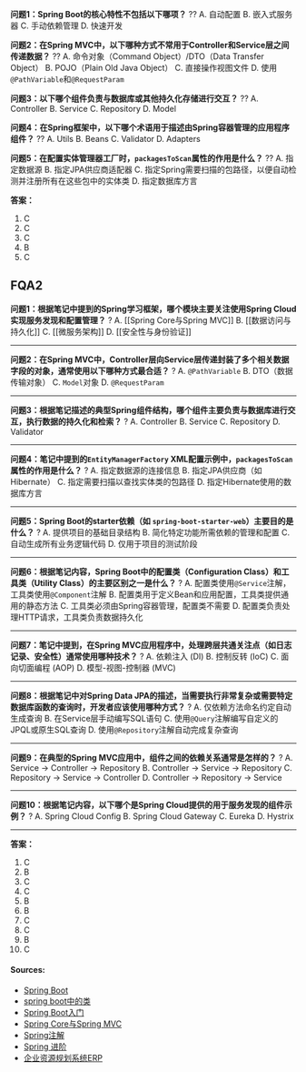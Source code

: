 

**问题1：Spring Boot的核心特性不包括以下哪项？**
??
A. 自动配置
B. 嵌入式服务器
C. 手动依赖管理
D. 快速开发

**问题2：在Spring MVC中，以下哪种方式不常用于Controller和Service层之间传递数据？**
??
A. 命令对象（Command Object）/DTO（Data Transfer Object）
B. POJO（Plain Old Java Object）
C. 直接操作视图文件
D. 使用`@PathVariable`和`@RequestParam`

**问题3：以下哪个组件负责与数据库或其他持久化存储进行交互？**
??
A. Controller
B. Service
C. Repository
D. Model

**问题4：在Spring框架中，以下哪个术语用于描述由Spring容器管理的应用程序组件？**
??
A. Utils
B. Beans
C. Validator
D. Adapters

**问题5：在配置实体管理器工厂时，`packagesToScan`属性的作用是什么？**
??
A. 指定数据源
B. 指定JPA供应商适配器
C. 指定Spring需要扫描的包路径，以便自动检测并注册所有在这些包中的实体类
D. 指定数据库方言

**答案：**
1. C
2. C
3. C
4. B
5. C


## FQA2

**问题1：根据笔记中提到的Spring学习框架，哪个模块主要关注使用Spring Cloud实现服务发现和配置管理？**
?
A. [[Spring Core与Spring MVC]]
B. [[数据访问与持久化]]
C. [[微服务架构]]
D. [[安全性与身份验证]]

---
**问题2：在Spring MVC中，Controller层向Service层传递封装了多个相关数据字段的对象，通常使用以下哪种方式最合适？**
?
A. `@PathVariable`
B. DTO（数据传输对象）
C. `Model`对象
D. `@RequestParam`

---
**问题3：根据笔记描述的典型Spring组件结构，哪个组件主要负责与数据库进行交互，执行数据的持久化和检索？**
?
A. Controller
B. Service
C. Repository
D. Validator

---
**问题4：笔记中提到的`EntityManagerFactory` XML配置示例中，`packagesToScan`属性的作用是什么？**
?
A. 指定数据源的连接信息
B. 指定JPA供应商（如Hibernate）
C. 指定需要扫描以查找实体类的包路径
D. 指定Hibernate使用的数据库方言

---
**问题5：Spring Boot的starter依赖（如 `spring-boot-starter-web`）主要目的是什么？**
?
A. 提供项目的基础目录结构
B. 简化特定功能所需依赖的管理和配置
C. 自动生成所有业务逻辑代码
D. 仅用于项目的测试阶段

---
**问题6：根据笔记内容，Spring Boot中的配置类（Configuration Class）和工具类（Utility Class）的主要区别之一是什么？**
?
A. 配置类使用`@Service`注解，工具类使用`@Component`注解
B. 配置类用于定义Bean和应用配置，工具类提供通用的静态方法
C. 工具类必须由Spring容器管理，配置类不需要
D. 配置类负责处理HTTP请求，工具类负责数据持久化

---
**问题7：笔记中提到，在Spring MVC应用程序中，处理跨层共通关注点（如日志记录、安全性）通常使用哪种技术？**
?
A. 依赖注入 (DI)
B. 控制反转 (IoC)
C. 面向切面编程 (AOP)
D. 模型-视图-控制器 (MVC)

---
**问题8：根据笔记中对Spring Data JPA的描述，当需要执行非常复杂或需要特定数据库函数的查询时，开发者应该使用哪种方式？**
?
A. 仅依赖方法命名约定自动生成查询
B. 在Service层手动编写SQL语句
C. 使用`@Query`注解编写自定义的JPQL或原生SQL查询
D. 使用`@Repository`注解自动完成复杂查询

---
**问题9：在典型的Spring MVC应用中，组件之间的依赖关系通常是怎样的？**
?
A. Service -> Controller -> Repository
B. Controller -> Service -> Repository
C. Repository -> Service -> Controller
D. Controller -> Repository -> Service

---
**问题10：根据笔记内容，以下哪个是Spring Cloud提供的用于服务发现的组件示例？**
?
A. Spring Cloud Config
B. Spring Cloud Gateway
C. Eureka
D. Hystrix

---

**答案：**
1.  C
2.  B
3.  C
4.  C
5.  B
6.  B
7.  C
8.  C
9.  B
10. C

#### Sources:
- [Spring Boot](obsidian://open?vault=obsidianDoc&file=Spring%20Boot)
- [spring boot中的类](obsidian://open?vault=obsidianDoc&file=spring%20boot%E4%B8%AD%E7%9A%84%E7%B1%BB)
- [Spring Boot入门](obsidian://open?vault=obsidianDoc&file=Spring%20Boot%E5%85%A5%E9%97%A8)
- [Spring Core与Spring MVC](obsidian://open?vault=obsidianDoc&file=Spring%20Core%E4%B8%8ESpring%20MVC)
- [Spring注解](obsidian://open?vault=obsidianDoc&file=Spring%E6%B3%A8%E8%A7%A3)
- [Spring 进阶](obsidian://open?vault=obsidianDoc&file=Spring%20%E8%BF%9B%E9%98%B6)
- [企业资源规划系统ERP](obsidian://open?vault=obsidianDoc&file=%E4%BC%81%E4%B8%9A%E8%B5%84%E6%BA%90%E8%A7%84%E5%88%92%E7%B3%BB%E7%BB%9FERP)